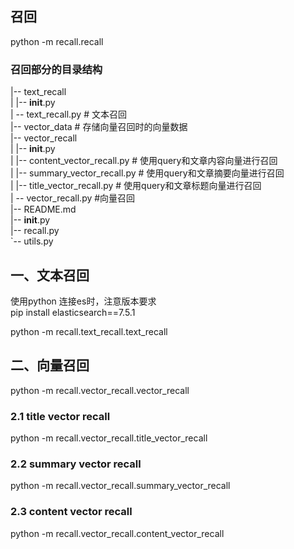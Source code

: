 召回
------
python -m recall.recall

### 召回部分的目录结构
|-- text_recall  
|   |-- __init__.py  
|   -- text_recall.py # 文本召回  
|-- vector_data # 存储向量召回时的向量数据  
|-- vector_recall  
|   |-- __init__.py  
|   |-- content_vector_recall.py # 使用query和文章内容向量进行召回  
|   |-- summary_vector_recall.py # 使用query和文章摘要向量进行召回  
|   |-- title_vector_recall.py  # 使用query和文章标题向量进行召回  
|   -- vector_recall.py  #向量召回  
|-- README.md  
|-- __init__.py  
|-- recall.py  
`-- utils.py  



## 一、文本召回  
 使用python 连接es时，注意版本要求  
 pip install elasticsearch==7.5.1  
 
 python -m recall.text_recall.text_recall
 
 
 
## 二、向量召回  

python -m recall.vector_recall.vector_recall  

### 2.1 title vector recall
python -m recall.vector_recall.title_vector_recall

### 2.2 summary vector recall
python -m recall.vector_recall.summary_vector_recall

### 2.3 content vector recall
python -m recall.vector_recall.content_vector_recall

